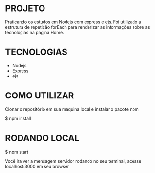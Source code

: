 # PROJETO

Praticando os estudos em Nodejs com express e ejs.
Foi utilizado a estrutura de repetição forEach para renderizar as informações sobre as tecnologias na pagina Home.

# TECNOLOGIAS

- Nodejs
- Express
- ejs

# COMO UTILIZAR

Clonar o repositório em sua maquina local e instalar o pacote npm

$ npm install

# RODANDO LOCAL

$ npm start

Você ira ver a mensagem servidor rodando no seu terminal, acesse localhost:3000 em seu browser
